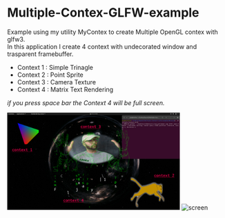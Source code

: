 # Multiple-Contex-GLFW-example
Example using my utility MyContex to create Multiple OpenGL contex with glfw3.  
In this application I create 4 context with undecorated window and trasparent framebuffer.

* Context 1 : Simple Trinagle
* Context 2 : Point Sprite
* Context 3 : Camera Texture
* Context 4 : Matrix Text Rendering

*if you press space bar the Context 4 will be full screen.*

<img src="readme_res/Screen_context.png" alt="screen" width="400"/>
<img src="readme_res/screen.gif" alt="screen" width="400"/>